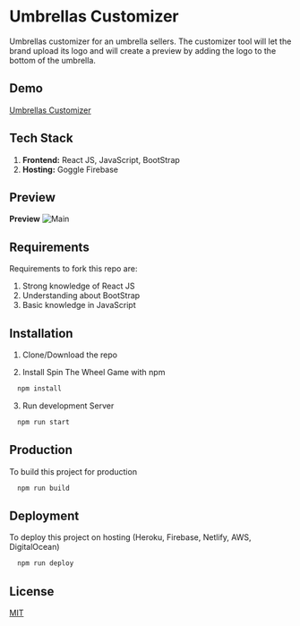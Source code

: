 # Umbrellas Customizer

Umbrellas customizer for an umbrella sellers. The customizer tool will let the brand upload its logo and will create a preview by adding the logo to the bottom of the umbrella.

## Demo

[Umbrellas Customizer](https://umbrellascustomizer.web.app)

## Tech Stack

1. **Frontend:** React JS, JavaScript, BootStrap
2. **Hosting:** Goggle Firebase

## Preview

**Preview**
![Main](https://user-images.githubusercontent.com/72973991/206877301-f9b29bf6-1354-48b7-8e1f-ab0272692927.png)

## Requirements

Requirements to fork this repo are:

1. Strong knowledge of React JS
2. Understanding about BootStrap
3. Basic knowledge in JavaScript

## Installation

1. Clone/Download the repo

2. Install Spin The Wheel Game with npm

```bash
  npm install
```

3. Run development Server

```bash
  npm run start
```

## Production

To build this project for production

```bash
  npm run build
```

## Deployment

To deploy this project on hosting (Heroku, Firebase, Netlify, AWS, DigitalOcean)

```bash
  npm run deploy
```

## License

[MIT](https://choosealicense.com/licenses/mit/)
